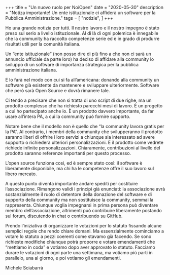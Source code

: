 +++
title = "Un nuovo ruolo per NoiOpen"
date = "2020-05-30"
description = "Notiza importante! Un ente istituzionale ci affiderà un software per la Pubblica Amministrazione."
tags = [
    "notizie",
]
+++

Ho una grande notizia per tutti. Il nostro lavoro e il nostro impegno è stato preso sul serio a livello istituzionale. Al di là di ogni polemica è innegabile che la community ha raccolto competenze serie ed è in grado di produrre risultati utili per la comunità italiana.

Un “ente istituzionale” (non posso dire di più fino a che non ci sarà un annuncio ufficiale da parte loro) ha deciso di affidare alla community lo sviluppo di un software di importanza strategica per la pubblica amministrazione italiana.

E lo farà nel modo con cui si fa all’americana: donando alla community un software già esistente da mantenere e sviluppare ulteriormente. Software che però sarà Open Source e dovrà rimanere tale.

Ci tendo a precisare che non si tratta di uno script di due righe, ma un prodotto complesso che ha richiesto parecchi mesi di lavoro. È un progetto a cui ho partecipato anche io. È un prodotto davvero importante, da far usare all’intera PA, a cui la community può fornire supporto.

Notare bene che il modello non è quello che “la community lavora gratis per la PA”. Al contrario, i membri della community che svilupperanno il prodotto saranno liberi di offrire i loro servizi a chiunque sia interessato ad avere supporto o richiederà ulteriori personalizzazioni. E il prodotto come vedrete richiede infinite personalizzazioni. Chiaramente, contribuzioni al livello del prodotto saranno referenze importanti per questo processo.

L’open source funziona così, ed è sempre stato così: il software è liberamente disponibile, ma chi ha le competenze offre il suo lavoro sul libero mercato.

A questo punto diventa importante andare spediti per costituire l’associazione. Rimangono validi i principi già enunciati: la associazione avrà sostanzialmente il ruolo di detentore della donazione del software e di supporto della community ma non sostituisce la community, semmai la rappresenta. Chiunque voglia impegnarsi in prima persona può diventare membro dell’associazione, altrimenti può contribuire liberamente postando sul forum, discutendo in chat o contribuendo su GitHub.

Prendo l’iniziativa di organizzare le votazioni per lo statuto fissando alcune semplici regole che rendo chiare domani. Ma essenzialmente cominciamo a votare lo statuto a pezzi coerenti come stavamo già facendo. Se sono richieste modifiche chiunque potrà proporre e votare emendamenti che “mettiamo in coda” e votiamo dopo aver approvato lo statuto. Facciamo durare le votazioni di ogni parte una settimana, ma votiamo più parti in parallelo, una al giorno, e poi votiamo gli emendamenti.


Michele Sciabarrà
